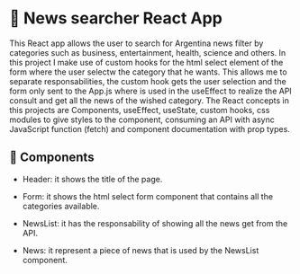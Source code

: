# 📰 News searcher React App

This React app allows the user to search for Argentina news filter by categories such as business, entertainment, health, science and others.
  In this project I make use of custom hooks for the html select element of the form where the user selectw the category that he wants. This allows me to separate responsabilities, the custom hook gets the user selection and the form only sent to the App.js where is used in the useEffect to realize the API consult and get all the news of the wished category. 
  The React concepts in this projects are Components, useEffect, useState, custom hooks, css modules to give styles to the component, consuming an API with async JavaScript function (fetch) and component documentation with prop types.
  
## 🔧 Components
  
  - Header: it shows the title of the page.
  
  - Form: it shows the html select form component that contains all the categories available.
  
  - NewsList: it has the responsability of showing all the news get from the API.
  
  - News: it represent a piece of news that is used by the NewsList component. 
  
  
